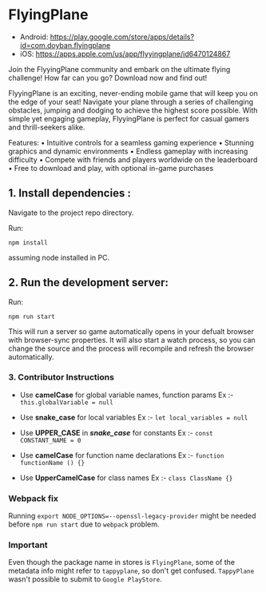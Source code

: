 # FlyingPlane

- Android: https://play.google.com/store/apps/details?id=com.doyban.flyingplane
- iOS: https://apps.apple.com/us/app/flyyingplane/id6470124867

Join the FlyyingPlane community and embark on the ultimate flying challenge!
How far can you go?
Download now and find out!

FlyyingPlane is an exciting, never-ending mobile game that will keep you on the edge of your seat!
Navigate your plane through a series of challenging obstacles, jumping and dodging to achieve the highest score possible.
With simple yet engaging gameplay, FlyyingPlane is perfect for casual gamers and thrill-seekers alike.

Features:
• Intuitive controls for a seamless gaming experience
• Stunning graphics and dynamic environments
• Endless gameplay with increasing difficulty
• Compete with friends and players worldwide on the leaderboard
• Free to download and play, with optional in-game purchases

## 1. Install dependencies :

Navigate to the project repo directory.

Run:

`npm install`

assuming node installed in PC.

## 2. Run the development server:

Run:

`npm run start`

This will run a server so game automatically opens in your defualt browser with browser-sync properties. It will also start a watch process, so you can change the source and the process will recompile and refresh the browser automatically.

### 3. Contributor Instructions

- Use **camelCase** for global variable names, function params
  Ex :- `this.globalVariable = null`
- Use **snake_case** for local variables
  Ex :- `let local_variables = null`

- Use **UPPER_CASE** in **_snake_case_** for constants
  Ex :- `const CONSTANT_NAME = 0`

- Use **camelCase** for function name declarations
  Ex :- `function functionName () {}`

- Use **UpperCamelCase** for class names
  Ex :- `class ClassName {}`

### Webpack fix

Running `export NODE_OPTIONS=--openssl-legacy-provider` might be needed before `npm run start` due to `webpack` problem.

### Important

Even though the package name in stores is `FlyingPlane`, some of the metadata info might refer to `tappyplane`, so don't get confused. `TappyPlane` wasn't possible to submit to `Google PlayStore`.
